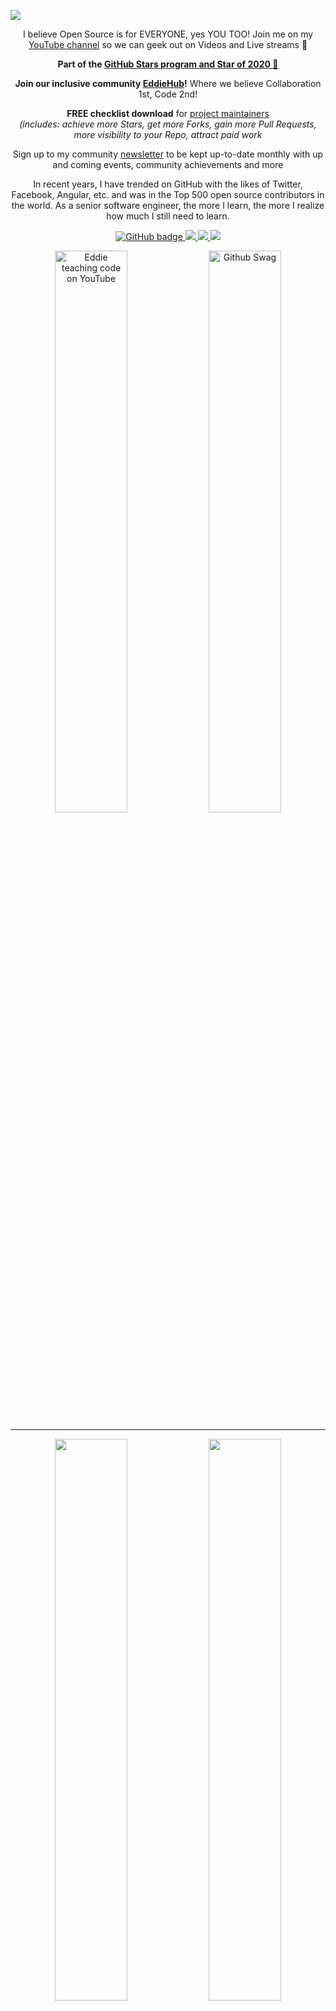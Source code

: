 <a href="http://eddiejaoude.io" target="_blank"><img src="https://user-images.githubusercontent.com/624760/97735079-c7f2d780-1ad1-11eb-84b6-52740912a1bc.jpg" /></a>

<p align="center">I believe Open Source is for EVERYONE, yes YOU TOO! Join me on my <a href="http://youtube.com/eddiejaoude?sub_confirmation=1">YouTube channel</a> so we can geek out on Videos and Live streams 🎥</p>

<p align="center"><b>Part of the <a href="https://stars.github.com/profiles"> GitHub Stars program and Star of 2020 🌟</a></b></p>

<p align="center"><b>Join our inclusive community <a href="http://eddiehub.org">EddieHub</a>!</b> Where we believe Collaboration 1st, Code 2nd!</p>

<p align="center"><b>FREE checklist download</b> for <a href="http://eddiejaoude.io/maintainer-checklist">project maintainers</a><br><i>(includes: achieve more Stars, get more Forks, gain more Pull Requests, more visibility to your Repo, attract paid work</i></p>

<p align="center">Sign up to my community <a href="http://eddiejaoude.io/newsletters">newsletter</a> to be kept up-to-date monthly with up and coming events, community achievements and more</p>

<p align="center">In recent years, I have trended on GitHub with the likes of Twitter, Facebook, Angular, etc. and was in the Top 500 open source contributors in the world. As a senior software engineer, the more I learn, the more I realize how much I still need to learn.</p>

<p align="center">
  <a href="https://github.com/eddiejaoude?tab=followers">
    <img src="https://img.shields.io/github/followers/eddiejaoude?label=Followers&logo=GitHub&style=for-the-badge" alt="GitHub badge" />
  </a>
  <a href="http://twitter.com/eddiejaoude">
    <img src="https://img.shields.io/twitter/follow/eddiejaoude?label=Twitter&logo=twitter&style=for-the-badge" />
  </a>
  <a href="https://discord.com/invite/jZQs6Wu">
    <img src="https://img.shields.io/discord/699608417039286293?logo=discord&style=for-the-badge" />
  </a>
  <a href="http://youtube.com/eddiejaoude?sub_confirmation=1">
    <img src="https://img.shields.io/youtube/views/2IzRSHT5Hw8?label=YouTube&logo=YouTube&style=for-the-badge" />
  </a>
</p>

<p align="center">
  <img width="48%" src="https://user-images.githubusercontent.com/624760/87853406-a34b6900-c901-11ea-834b-07d90ca3d4fa.gif" alt="Eddie teaching code on YouTube" />
  <img width="48%" src="https://user-images.githubusercontent.com/624760/87853370-37690080-c901-11ea-8207-5ad27ce5f7b8.gif" alt="Github Swag" />
</p>

---

<p align="center">
  <img width="48%" src="https://github-readme-stats.vercel.app/api?username=eddiejaoude&show_icons=true&theme=tokyonight" />
  <img width="48%" src="https://github-readme-streak-stats.herokuapp.com/?user=eddiejaoude&theme=tokyonight" />
</p>

<h4 align="center">Testimonials</h4>
<h1 align="center">❝</h1>

<table>
  <tr>
    <th>Author</th>
    <th>Message</th>
  </tr>
  <tr>
    <td><a target="_blank" href="https://twitter.com/urlichsanais/status/1349358736092094467">Anaïs Urlichs</a></td>
    <td>Eddie is probably the most genuine and kind person I know in tech 🥰 providing opportunities and consistently cheering without expecting anything in return! He just recommended me for a podcast 😱</td>
  </tr>
  <tr>
    <td><a target="_blank" href="https://twitter.com/yalematta/status/1304541107330658313">Layale</a></td>
    <td>Following @eddiejaoude videos helped me a lot. You'll learn by practicing during his livestreams. Check his YouTube channel!</td>
  </tr>
  <tr>
    <td><a target="_blank" href="https://twitter.com/__nawalhmw/status/1304572901140635648">Nawal Alhamwi</a></td>
    <td>YES, CAN'T AGREE MORE!! 💯 His videos (both the content && the way he delivers information) made me love Github more!🤩 Thanks @eddiejaoude 🌟</td>
  </tr>
  <tr>
    <td><a target="_blank" href="https://twitter.com/allanregush/status/1304484456221167617">Allan Regush</a></td>
    <td>Working with @eddiejaoude and his open source community has been a positive experience. If you have been wanting to contribute to open source but don't know where to start. Come join the community.</td>
  </tr>
</table>

<h1 align="center">❞</h1>

<!--START_SECTION:activity-->
1. ❗️ Closed issue [#1874](https://github.com/EddieHubCommunity/support/issues/1874) in [EddieHubCommunity/support](https://github.com/EddieHubCommunity/support)
2. 🎉 Merged PR [#1873](https://github.com/EddieHubCommunity/support/pull/1873) in [EddieHubCommunity/support](https://github.com/EddieHubCommunity/support)
3. ❗️ Opened issue [#1874](https://github.com/EddieHubCommunity/support/issues/1874) in [EddieHubCommunity/support](https://github.com/EddieHubCommunity/support)
4. ❗️ Closed issue [#1310](https://github.com/EddieHubCommunity/support/issues/1310) in [EddieHubCommunity/support](https://github.com/EddieHubCommunity/support)
5. 🗣 Commented on [#1310](https://github.com/EddieHubCommunity/support/issues/1310) in [EddieHubCommunity/support](https://github.com/EddieHubCommunity/support)
<!--END_SECTION:activity-->
